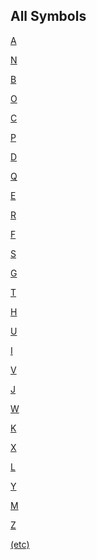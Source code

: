 ## All Symbols

<a href="A.html#_A_" target="main">A</a>

<a href="N.html#_N_" target="main">N</a>

<a href="B.html#_B_" target="main">B</a>

<a href="O.html#_O_" target="main">O</a>

<a href="C.html#_C_" target="main">C</a>

<a href="P.html#_P_" target="main">P</a>

<a href="D.html#_D_" target="main">D</a>

<a href="Q.html#_Q_" target="main">Q</a>

<a href="E.html#_E_" target="main">E</a>

<a href="R.html#_R_" target="main">R</a>

<a href="F.html#_F_" target="main">F</a>

<a href="S.html#_S_" target="main">S</a>

<a href="G.html#_G_" target="main">G</a>

<a href="T.html#_T_" target="main">T</a>

<a href="H.html#_H_" target="main">H</a>

<a href="U.html#_U_" target="main">U</a>

<a href="I.html#_I_" target="main">I</a>

<a href="V.html#_V_" target="main">V</a>

<a href="J.html#_J_" target="main">J</a>

<a href="W.html#_W_" target="main">W</a>

<a href="K.html#_K_" target="main">K</a>

<a href="X.html#_X_" target="main">X</a>

<a href="L.html#_L_" target="main">L</a>

<a href="Y.html#_Y_" target="main">Y</a>

<a href="M.html#_M_" target="main">M</a>

<a href="Z.html#_Z_" target="main">Z</a>

<a href="etc.html" target="main">(etc)</a>
